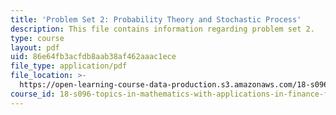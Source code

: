 ```yaml
---
title: 'Problem Set 2: Probability Theory and Stochastic Process'
description: This file contains information regarding problem set 2.
type: course
layout: pdf
uid: 86e64fb3acfdb8aab38af462aaac1ece
file_type: application/pdf
file_location: >-
  https://open-learning-course-data-production.s3.amazonaws.com/18-s096-topics-in-mathematics-with-applications-in-finance-fall-2013/86e64fb3acfdb8aab38af462aaac1ece_MIT18_S096F13_pset2.pdf
course_id: 18-s096-topics-in-mathematics-with-applications-in-finance-fall-2013
---
```

